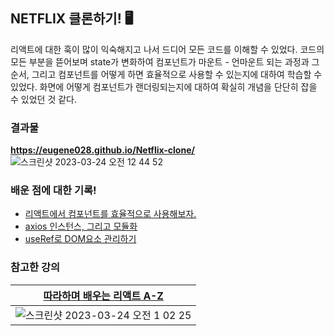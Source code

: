 ## NETFLIX 클론하기! 🖥️

리액트에 대한 훅이 많이 익숙해지고 나서 드디어 모든 코드를 이해할 수 있었다. 코드의 모든 부분을 뜯어보며 state가 변화하여 컴포넌트가 마운트 - 언마운트 되는 과정과 그 순서, 그리고 컴포넌트를 어떻게 하면 효율적으로 사용할 수 있는지에 대하여 학습할 수 있었다. 화면에 어떻게 컴포넌트가 랜더링되는지에 대하여 확실히 개념을 단단히 잡을 수 있었던 것 같다. 

### 결과물
**https://eugene028.github.io/Netflix-clone/**
![스크린샷 2023-03-24 오전 12 44 52](https://user-images.githubusercontent.com/67894159/227257778-db4ebf9f-83ea-4f5b-b7ec-e3f9373f1874.png)



### 배운 점에 대한 기록! 
<ul>
  <li><a href="https://velog.io/@gene028/React-%EB%A6%AC%EC%95%A1%ED%8A%B8%EC%97%90%EC%84%9C-%EC%BB%B4%ED%8F%AC%EB%84%8C%ED%8A%B8%EB%A5%BC-%ED%9A%A8%EC%9C%A8%EC%A0%81%EC%9C%BC%EB%A1%9C-%EC%82%AC%EC%9A%A9%ED%95%98%EC%9E%90">리액트에서 컴포넌트를 효율적으로 사용해보자.</a>
  <li><a href="https://velog.io/@gene028/React-axios-%EC%9D%B8%EC%8A%A4%ED%84%B4%EC%8A%A4-%EA%B7%B8%EB%A6%AC%EA%B3%A0-%EB%AA%A8%EB%93%88%ED%99%94">axios 인스턴스, 그리고 모듈화</a>
  <li><a href="https://velog.io/@gene028/React-useRef%EB%A1%9C-DOM%EC%9A%94%EC%86%8C-%EA%B4%80%EB%A6%AC%ED%95%98%EA%B8%B0">useRef로 DOM요소 관리하기</a>
</ul>

### 참고한 강의 
|<a href="https://inf.run/FEPh">따라하며 배우는 리액트 A-Z</a>|
|------|
|![스크린샷 2023-03-24 오전 1 02 25](https://user-images.githubusercontent.com/67894159/227263400-1e0afdb4-b025-49fa-adf1-9050a3509887.png)|
